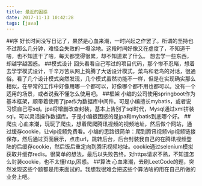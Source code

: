 ```yaml
---
title: 最近的困惑
date: 2017-11-13 10:42:28
tags: [java]
---
```

##序
好长时间没写日记了，果然是心血来潮，一时兴起之作罢了。所谓的坚持也不过那么几分钟，难怪会失败的一塌涂地。这段时间好像又在虚度了，不知道干啥，也不知道干了啥，每天都觉得很累，却不知道累了什么。
想去学一些东西，却越学越困惑。
##模式设计
回头看看自己写过的项目代码，那个惨不忍睹，想着去学学模式设计，千辛万苦从网上捣腾了大话设计模式，菜鸟和老鸟的对话，很通俗。看了几个设计模式突然发现，几个模式虽然功能不一样，但是在实现确实那么相似，在平常的工作中好像用哪一个都可以，好像哪个都不用也都可以。没有一个适用的场景，或者说我不懂怎么使用吧。
##框架
小编的公司使用springboot作为基本框架，顺带着使用了jpa作为数据库中间件。可是小编擅长mybatis，或者说习惯自己写sql。jpa将增删改查封装，基本上告别了sql时代，Mysql通过xml拼装sql，可以灵活操作数据库。于是小编很困惑的是jpa和mybatis到底哪个好。
##爬虫
心血来潮，玩玩了爬虫，想着爬爬腾讯视频的视频地址，然后做个网站，通过缓存cookie，让vip视频免费看。小编的思路很简单：爬到腾讯视频vip视频链接保存，然后通过页面展示，点击url，跳转后台，后台封装我自己的在腾讯视频登陆的后缓存cookie，然后饭后重定向到腾讯视频地址。cookie通过selenium模拟获取并缓存redis。很简单的想法，最后以失败告终。对https请求不熟，不知道怎么封装cookie，也不太懂http,困惑。
##算法
心血来潮，去刷LeetCode的题，突然发现这些个题都是用来面试的。我想我很难会把这些个算法啥的用在自己所做的业务上吧。